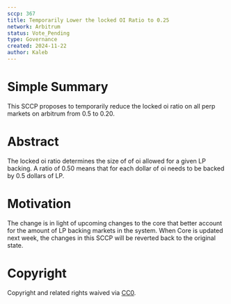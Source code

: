 ```yaml
---
sccp: 367
title: Temporarily Lower the locked OI Ratio to 0.25
network: Arbitrum
status: Vote_Pending
type: Governance
created: 2024-11-22
author: Kaleb
---
```


# Simple Summary

This SCCP proposes to temporarily reduce the locked oi ratio on all perp markets on arbitrum from 0.5 to 0.20.

# Abstract

The locked oi ratio determines the size of of oi allowed for a given LP backing. A ratio of 0.50 means that for each dollar of oi needs to be backed by 0.5 dollars of LP.

# Motivation
The change is in light of upcoming changes to the core that better account for the amount of LP backing markets in the system. When Core is updated next week, the changes in this SCCP will be reverted back to the original state. 


# Copyright
Copyright and related rights waived via [CC0](https://creativecommons.org/publicdomain/zero/1.0/).
